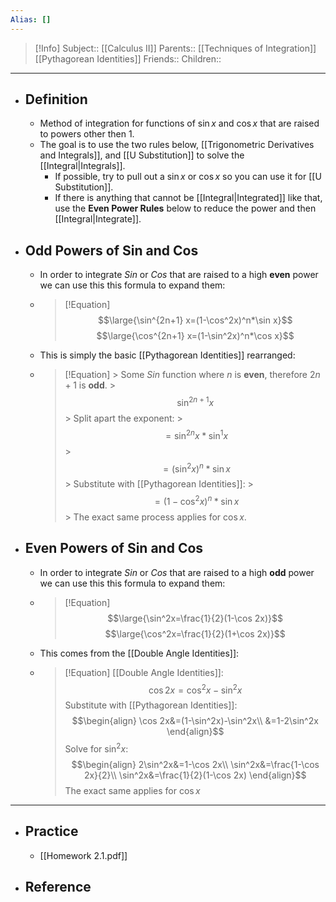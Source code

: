 ```yaml
---
Alias: []
---
```

> [!Info]
> Subject:: [[Calculus II]]
> Parents:: [[Techniques of Integration]] [[Pythagorean Identities]]
> Friends:: 
> Children:: 
---
- ## Definition
	- Method of integration for functions of $\sin x$ and $\cos x$ that are raised to powers other then $1$.
	- The goal is to use the two rules below, [[Trigonometric Derivatives and Integrals]], and [[U Substitution]] to solve the [[Integral|Integrals]].
		- If possible, try to pull out a $\sin x$ or $\cos x$ so you can use it for [[U Substitution]].
		- If there is anything that cannot be [[Integral|Integrated]] like that, use the **Even Power Rules**  below to reduce the power and then [[Integral|Integrate]].
- ## Odd Powers of Sin and Cos
	- In order to integrate $Sin$ or $Cos$ that are raised to a high **even** power we can use this this formula to expand them:
	- > [!Equation]
	  > $$\large{\sin^{2n+1} x=(1-\cos^2x)^n*\sin x}$$
	  > $$\large{\cos^{2n+1} x=(1-\sin^2x)^n*\cos x}$$
	- This is simply the basic [[Pythagorean Identities]] rearranged:
	- > [!Equation]
		  > Some $Sin$ function where $n$ is **even**, therefore $2n+1$ is **odd**.
		  > $$\sin^{2n+1}x$$
		  > Split apart the exponent:
		  > $$=\sin^{2n}x*\sin^1x$$
		  >  $$=(\sin^2x)^n*\sin x$$
		  >  Substitute with [[Pythagorean Identities]]:
		  >  $$=(1-\cos^2x)^n*\sin x$$
		  >  The exact same process applies for $\cos x$.
- ## Even Powers of Sin and Cos
	- In order to integrate $Sin$ or $Cos$ that are raised to a high **odd** power we can use this this formula to expand them:
	- > [!Equation]
	  > $$\large{\sin^2x=\frac{1}{2}(1-\cos 2x)}$$
	  > $$\large{\cos^2x=\frac{1}{2}(1+\cos 2x)}$$
	- This comes from the [[Double Angle Identities]]:
	- > [!Equation]
	  > [[Double Angle Identities]]:
	  > $$\cos 2x=\cos^2x-\sin^2x$$
	  > Substitute with [[Pythagorean Identities]]:
	  > $$\begin{align}
	  > \cos 2x&=(1-\sin^2x)-\sin^2x\\
	  > &=1-2\sin^2x
	  > \end{align}$$
	  > Solve for $\sin^2x$:
	  > $$\begin{align}
	  > 2\sin^2x&=1-\cos 2x\\
	  > \sin^2x&=\frac{1-\cos 2x}{2}\\
	  > \sin^2x&=\frac{1}{2}(1-\cos 2x)
	  > \end{align}$$
	  > The exact same applies for $\cos x$
---
- ## Practice
	- [[Homework 2.1.pdf]]
- ## Reference